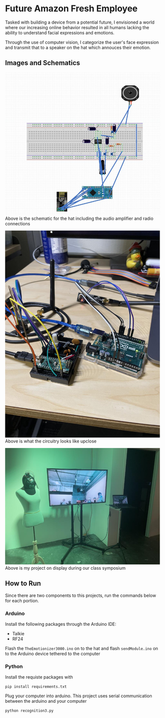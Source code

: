# Future Amazon Fresh Employee

Tasked with building a device from a potential future, I envisioned a world where our increasing online behavior resulted in all humans lacking the ability to understand facial expressions and emotions. 

Through the use of computer vision, I categorize the user's face expression and transmit that to a speaker on the hat which annouces their emotion.

## Images and Schematics
![Schematic](./imgs/schematic.jpg)
Above is the schematic for the hat including the audio amplifier and radio connections


![UpcloseImage](./imgs/upclose.jpg)
Above is what the circuitry looks like upclose

![OnDisplay](./imgs/display.jpg)
Above is my project on display during our class symposium

## How to Run
Since there are two components to this projects, run the commands below for each portion.

### Arduino
Install the following packages through the Arduino IDE:
*   Talkie
*   RF24


Flash the ```TheEmotionizer3000.ino``` on to the hat and flash ```sendModule.ino``` on to the Arduino device tethered to the computer

### Python
Install the requiste packages with
    
    pip install requirements.txt

Plug your computer into arduino. This project uses serial communication between the arduino and your computer
    
    python recognition3.py 


